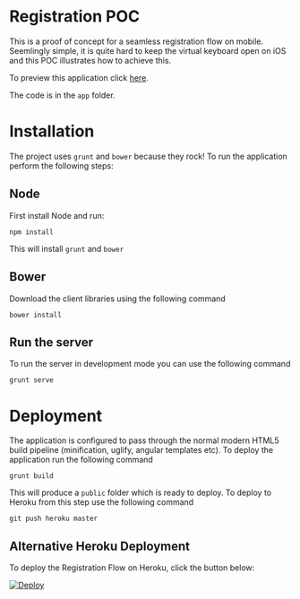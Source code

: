 # Registration POC
This is a proof of concept for a seamless registration flow on mobile.  Seemlingly simple, it is quite hard to keep the virtual keyboard open on iOS and this POC illustrates how to achieve this. 

To preview this application click [here](https://damp-coast-3989.herokuapp.com).  

The code is in the `app` folder.  

# Installation 
The project uses `grunt` and `bower` because they rock! To run the application perform the following steps:

## Node

First install Node and run: 

    npm install
  
This will install `grunt` and `bower`

## Bower
Download the client libraries using the following command 

    bower install
  
## Run the server 
To run the server in development mode you can use the following command 

    grunt serve 
  
  
# Deployment 
The application is configured to pass through the normal modern HTML5 build pipeline (minification, uglify, angular templates etc).  To deploy the application run the following command 

    grunt build
  
This will produce a `public` folder which is ready to deploy.  To deploy to Heroku from this step use the following command
  
    git push heroku master


## Alternative Heroku Deployment
To deploy the Registration Flow on Heroku, click the button below:

[![Deploy](https://www.herokucdn.com/deploy/button.png)](https://heroku.com/deploy)